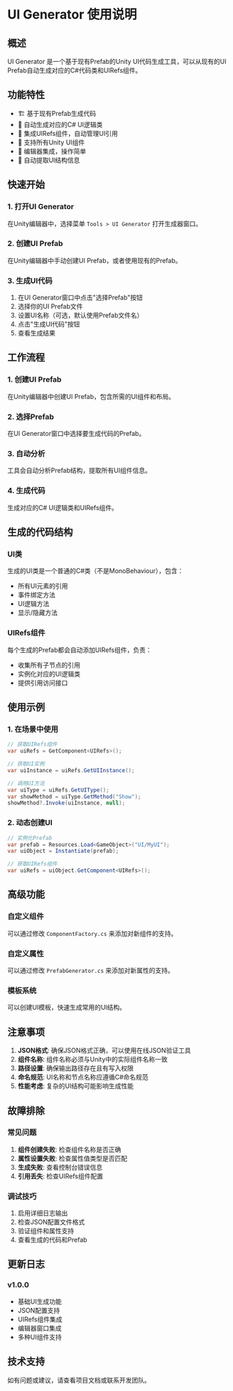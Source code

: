 # UI Generator 使用说明

## 概述

UI Generator 是一个基于现有Prefab的Unity UI代码生成工具，可以从现有的UI Prefab自动生成对应的C#代码类和UIRefs组件。

## 功能特性

- 🏗️ 基于现有Prefab生成代码
- 📝 自动生成对应的C# UI逻辑类
- 🔗 集成UIRefs组件，自动管理UI引用
- 🎯 支持所有Unity UI组件
- 🔧 编辑器集成，操作简单
- 📱 自动提取UI结构信息

## 快速开始

### 1. 打开UI Generator

在Unity编辑器中，选择菜单 `Tools > UI Generator` 打开生成器窗口。

### 2. 创建UI Prefab

在Unity编辑器中手动创建UI Prefab，或者使用现有的Prefab。

### 3. 生成UI代码

1. 在UI Generator窗口中点击"选择Prefab"按钮
2. 选择你的UI Prefab文件
3. 设置UI名称（可选，默认使用Prefab文件名）
4. 点击"生成UI代码"按钮
5. 查看生成结果

## 工作流程

### 1. 创建UI Prefab

在Unity编辑器中创建UI Prefab，包含所需的UI组件和布局。

### 2. 选择Prefab

在UI Generator窗口中选择要生成代码的Prefab。

### 3. 自动分析

工具会自动分析Prefab结构，提取所有UI组件信息。

### 4. 生成代码

生成对应的C# UI逻辑类和UIRefs组件。

## 生成的代码结构

### UI类

生成的UI类是一个普通的C#类（不是MonoBehaviour），包含：

- 所有UI元素的引用
- 事件绑定方法
- UI逻辑方法
- 显示/隐藏方法

### UIRefs组件

每个生成的Prefab都会自动添加UIRefs组件，负责：

- 收集所有子节点的引用
- 实例化对应的UI逻辑类
- 提供引用访问接口

## 使用示例

### 1. 在场景中使用

```csharp
// 获取UIRefs组件
var uiRefs = GetComponent<UIRefs>();

// 获取UI实例
var uiInstance = uiRefs.GetUIInstance();

// 调用UI方法
var uiType = uiRefs.GetUIType();
var showMethod = uiType.GetMethod("Show");
showMethod?.Invoke(uiInstance, null);
```

### 2. 动态创建UI

```csharp
// 实例化Prefab
var prefab = Resources.Load<GameObject>("UI/MyUI");
var uiObject = Instantiate(prefab);

// 获取UIRefs组件
var uiRefs = uiObject.GetComponent<UIRefs>();
```

## 高级功能

### 自定义组件

可以通过修改 `ComponentFactory.cs` 来添加对新组件的支持。

### 自定义属性

可以通过修改 `PrefabGenerator.cs` 来添加对新属性的支持。

### 模板系统

可以创建UI模板，快速生成常用的UI结构。

## 注意事项

1. **JSON格式**: 确保JSON格式正确，可以使用在线JSON验证工具
2. **组件名称**: 组件名称必须与Unity中的实际组件名称一致
3. **路径设置**: 确保输出路径存在且有写入权限
4. **命名规范**: UI名称和节点名称应遵循C#命名规范
5. **性能考虑**: 复杂的UI结构可能影响生成性能

## 故障排除

### 常见问题

1. **组件创建失败**: 检查组件名称是否正确
2. **属性设置失败**: 检查属性值类型是否匹配
3. **生成失败**: 查看控制台错误信息
4. **引用丢失**: 检查UIRefs组件配置

### 调试技巧

1. 启用详细日志输出
2. 检查JSON配置文件格式
3. 验证组件和属性支持
4. 查看生成的代码和Prefab

## 更新日志

### v1.0.0
- 基础UI生成功能
- JSON配置支持
- UIRefs组件集成
- 编辑器窗口集成
- 多种UI组件支持

## 技术支持

如有问题或建议，请查看项目文档或联系开发团队。
